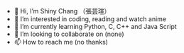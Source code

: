 - 👋 Hi, I’m Shiny Chang （張芸瑄）
- 👀 I’m interested in coding, reading and watch anime 
- 🌱 I’m currently learning Python, C, C++ and Java Script
- 💞️ I’m looking to collaborate on (none)
- 📫 How to reach me (no thanks)

<!---
970723/970723 is a ✨ special ✨ repository because its `README.md` (this file) appears on your GitHub profile.
You can click the Preview link to take a look at your changes.
--->
